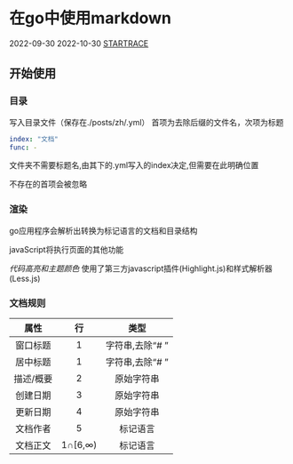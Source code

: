 # 在go中使用markdown

2022-09-30
2022-10-30
[STARTRACE](/)

## 开始使用

### 目录

写入目录文件（保存在./posts/zh/.yml）
首项为去除后缀的文件名，次项为标题

```yaml
index: "文档"
func: -
```

文件夹不需要标题名,由其下的.yml写入的index决定,但需要在此明确位置

不存在的首项会被忽略

### 渲染

go应用程序会解析出转换为标记语言的文档和目录结构

javaScript将执行页面的其他功能

*代码高亮和主题颜色*
使用了第三方javascript插件(Highlight.js)和样式解析器(Less.js)

### 文档规则

| 属性      | 行 |类型|
| :---:    | :----: |:---:|
|窗口标题   |1|字符串,去除“# ”|
|居中标题   |1|字符串,去除“# ”|
|描述/概要  |2|原始字符串|
|创建日期   |3|原始字符串|
|更新日期   |4|原始字符串|
|文档作者   |5|标记语言|
|文档正文   |1∩[6,∞)|标记语言|
